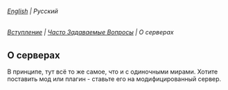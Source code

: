 ###### [English](/SERVER_README.md) | Русский
###### [Вступление](README_ru.md) | [Часто Задаваемые Вопросы](FAQ_ru.md) | О серверах

## О серверах

В принципе, тут всё то же самое, что и с одиночными мирами. Хотите поставить мод или плагин - ставьте его на модифицированный сервер.